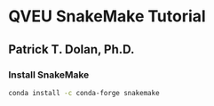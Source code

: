 # QVEU SnakeMake Tutorial
## Patrick T. Dolan, Ph.D. 

### Install SnakeMake
``` bash
conda install -c conda-forge snakemake
```


